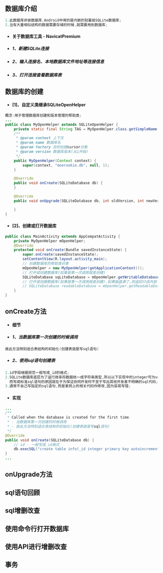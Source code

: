## 数据库介绍

```java
1.此数据库非彼数据库,Android中用的是内嵌的轻量级SQLite数据库;
2.当有大量相似结构的数据需要存储的时候,就需要用到数据库;
```

* #### 关于数据库工具 - NavicatPremium

* ##### 1、新建SQLite连接
* ##### 2、输入连接名、本地数据库文件地址等连接信息
* ##### 3、打开连接查看数据库表

## 数据库的创建

* #### \[1\]、自定义类继承SQLiteOpenHelper

```java
概念:用于管理数据库创建和版本管理的帮助类;
...
public class MyOpenHelper extends SQLiteOpenHelper {
    private static final String TAG = MyOpenHelper.class.getSimpleName();
    /**
     * @param context 上下文
     * @param name 数据库名
     * @param factory 目的创建cursor对象
     * @param version 数据库版本(从1开始)
     */
    public MyOpenHelper(Context context) {
        super(context, "moerookie.db", null, 1);
    }

    @Override
    public void onCreate(SQLiteDatabase db) {
    }

    @Override
    public void onUpgrade(SQLiteDatabase db, int oldVersion, int newVersion) {

    }
}
```

* #### \[2\]、创建或打开数据库

```java
public class MainActivity extends AppCompatActivity {
    private MyOpenHelper mOpenHelper;
    @Override
    protected void onCreate(Bundle savedInstanceState) {
        super.onCreate(savedInstanceState);
        setContentView(R.layout.activity_main);
        // 创建数据库的帮助类对象
        mOpenHelper = new MyOpenHelper(getApplicationContext());
        // 打开或创建数据库(如果是第一次调用就是创建)
        SQLiteDatabase sqLiteDatabase = mOpenHelper.getWritableDatabase();
        // 打开或创建数据库(如果是第一次调用就是创建).如果磁盘满了,则返回只读内容
        // SQLiteDatabase readableDatabase = mOpenHelper.getReadableDatabase();
    }
}
```

## onCreate方法

* #### 细节
* ##### 1、当数据库第一次创建的时候调用

```java
故此方法特别适合表结构的初始化(创建表就是写sql语句)
```

* ##### 2、使用sql语句创建表

```java
1.id字段根据规范一般写成_id的格式;
2.SQLite数据库底层为了运行效率将数据统一成字符串类型,所以以下实现中的integer可为varchar、name的长度实际上也不受限制,
  而写成标准sql语句的原因就在于为保证协同开发时不至于写出其他开发者不明确的sql代码;
3.通常不自己写指定的sql语句,而是拿网上的相关代码作修改,因为容易写错;
```

* #### 实现

```java
...
/**
 * Called when the database is created for the first time.
 * - 当数据库第一次创建的时候调用
 * - 故此方法特别适合表结构的初始化(创建表就是写sql语句)
 */
@Override
public void onCreate(SQLiteDatabase db) {
    // id - 一般写成_id格式
    db.execSQL("create table info(_id integer primary key autoincrement,name varchar(20))");
}
...
```

## onUpgrade方法

## sql语句回顾

## sql增删改查

## 使用命令行打开数据库

## 使用API进行增删改查

## 事务




